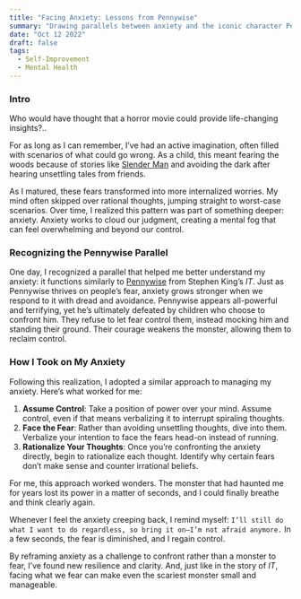 ```yaml
---
title: "Facing Anxiety: Lessons from Pennywise"
summary: "Drawing parallels between anxiety and the iconic character Pennywise, and strategies for overcoming it."
date: "Oct 12 2022"
draft: false
tags:
  - Self-Improvement
  - Mental Health
---
```


### Intro

Who would have thought that a horror movie could provide life-changing insights?..

For as long as I can remember, I’ve had an active imagination, often filled with scenarios of what could go wrong. As a child, this meant fearing the woods because of stories like [Slender Man](https://en.wikipedia.org/wiki/Slender_Man) and avoiding the dark after hearing unsettling tales from friends.

As I matured, these fears transformed into more internalized worries. My mind often skipped over rational thoughts, jumping straight to worst-case scenarios. Over time, I realized this pattern was part of something deeper: anxiety. Anxiety works to cloud our judgment, creating a mental fog that can feel overwhelming and beyond our control.

### Recognizing the Pennywise Parallel

One day, I recognized a parallel that helped me better understand my anxiety: it functions similarly to [Pennywise](<https://stephenking.fandom.com/wiki/It_(Creature)>) from Stephen King’s _IT_. Just as Pennywise thrives on people’s fear, anxiety grows stronger when we respond to it with dread and avoidance. Pennywise appears all-powerful and terrifying, yet he’s ultimately defeated by children who choose to confront him. They refuse to let fear control them, instead mocking him and standing their ground. Their courage weakens the monster, allowing them to reclaim control.

### How I Took on My Anxiety

Following this realization, I adopted a similar approach to managing my anxiety. Here’s what worked for me:

1. **Assume Control**: Take a position of power over your mind. Assume control, even if that means verbalizing it to interrupt spiraling thoughts.
2. **Face the Fear**: Rather than avoiding unsettling thoughts, dive into them. Verbalize your intention to face the fears head-on instead of running.
3. **Rationalize Your Thoughts**: Once you’re confronting the anxiety directly, begin to rationalize each thought. Identify why certain fears don’t make sense and counter irrational beliefs.

For me, this approach worked wonders. The monster that had haunted me for years lost its power in a matter of seconds, and I could finally breathe and think clearly again.

Whenever I feel the anxiety creeping back, I remind myself: `I’ll still do what I want to do regardless, so bring it on—I’m not afraid anymore.` In a few seconds, the fear is diminished, and I regain control.

By reframing anxiety as a challenge to confront rather than a monster to fear, I’ve found new resilience and clarity. And, just like in the story of _IT_, facing what we fear can make even the scariest monster small and manageable.
